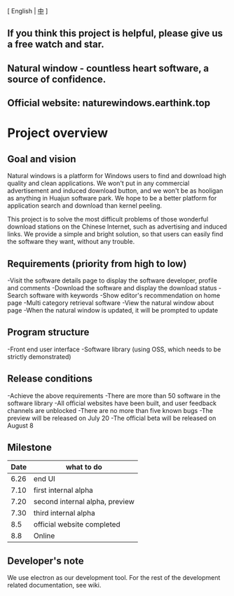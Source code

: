[ English | <a href="https://github.com/NatureWindows/NatureWindows/blob/main/README.md">中</a> ]

## If you think this project is helpful, please give us a free watch and star.

## Natural window - countless heart software, a source of confidence.

## Official website: naturewindows.earthink.top

# Project overview

## Goal and vision

Natural windows is a platform for Windows users to find and download high quality and clean applications. We won't put in any commercial advertisement and induced download button, and we won't be as hooligan as anything in Huajun software park. We hope to be a better platform for application search and download than kernel peeling.

This project is to solve the most difficult problems of those wonderful download stations on the Chinese Internet, such as advertising and induced links. We provide a simple and bright solution, so that users can easily find the software they want, without any trouble.

## Requirements (priority from high to low)

-Visit the software details page to display the software developer, profile and comments
-Download the software and display the download status
-Search software with keywords
-Show editor's recommendation on home page
-Multi category retrieval software
-View the natural window about page
-When the natural window is updated, it will be prompted to update

## Program structure

-Front end user interface
-Software library (using OSS, which needs to be strictly demonstrated)

## Release conditions

-Achieve the above requirements
-There are more than 50 software in the software library
-All official websites have been built, and user feedback channels are unblocked
-There are no more than five known bugs
-The preview will be released on July 20
-The official beta will be released on August 8

## Milestone

|Date | what to do|
| ---- | ---- |
|6.26 | end UI|
|7.10 | first internal alpha|
|7.20 | second internal alpha, preview|
|7.30 | third internal alpha|
|8.5 | official website completed|
|8.8 | Online|

## Developer's note

We use electron as our development tool. For the rest of the development related documentation, see wiki.
